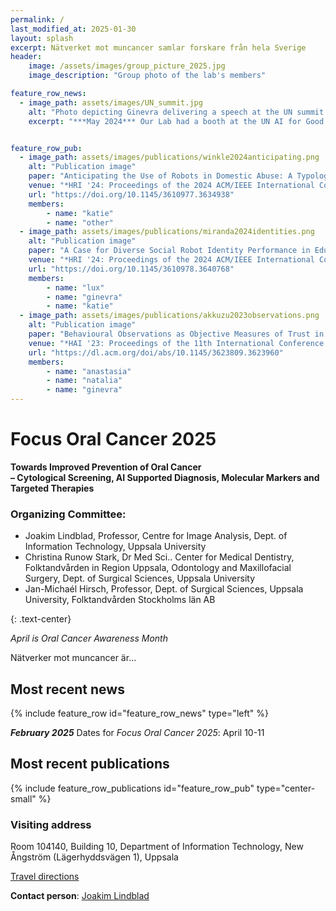 ```yaml
---
permalink: /
last_modified_at: 2025-01-30
layout: splash
excerpt: Nätverket mot muncancer samlar forskare från hela Sverige
header:
    image: /assets/images/group_picture_2025.jpg
    image_description: "Group photo of the lab's members"

feature_row_news:
  - image_path: assets/images/UN_summit.jpg
    alt: "Photo depicting Ginevra delivering a speech at the UN summit on AI for Good"
    excerpt: "***May 2024*** Our Lab had a booth at the UN AI for Good summit, where Ginevra also delivered a speech!"


feature_row_pub:
  - image_path: assets/images/publications/winkle2024anticipating.png
    alt: "Publication image"
    paper: "Anticipating the Use of Robots in Domestic Abuse: A Typology of Robot Facilitated Abuse to Support Risk Assessment and Mitigation in Human-Robot Interaction"
    venue: "*HRI '24: Proceedings of the 2024 ACM/IEEE International Conference on Human-Robot Interaction*"
    url: "https://doi.org/10.1145/3610977.3634938"
    members:
        - name: "katie"
        - name: "other"
  - image_path: assets/images/publications/miranda2024identities.png
    alt: "Publication image"
    paper: "A Case for Diverse Social Robot Identity Performance in Education"
    venue: "*HRI '24: Proceedings of the 2024 ACM/IEEE International Conference on Human-Robot Interaction*"
    url: "https://doi.org/10.1145/3610978.3640768"
    members:
        - name: "lux"
        - name: "ginevra"
        - name: "katie"
  - image_path: assets/images/publications/akkuzu2023observations.png
    alt: "Publication image"
    paper: "Behavioural Observations as Objective Measures of Trust in Child-Robot Interaction: Mutual Gaze"
    venue: "*HAI '23: Proceedings of the 11th International Conference on Human-Agent Interaction*"
    url: "https://dl.acm.org/doi/abs/10.1145/3623809.3623960"
    members:
        - name: "anastasia"
        - name: "natalia"
        - name: "ginevra"
---
```


# Focus Oral Cancer 2025 
**Towards Improved Prevention of Oral Cancer  
– Cytological Screening, AI Supported Diagnosis, Molecular Markers and Targeted Therapies**

### Organizing Committee:
* Joakim Lindblad, Professor, Centre for Image Analysis, Dept. of Information Technology, Uppsala University
* Christina Runow Stark, Dr Med Sci.. Center for Medical Dentistry, Folktandvården in Region Uppsala, Odontology and Maxillofacial Surgery, Dept. of Surgical Sciences, Uppsala University
* Jan-Michaél Hirsch, Professor, Dept. of Surgical Sciences, Uppsala University, Folktandvården Stockholms län AB

{: .text-center}

*April is Oral Cancer Awareness Month*

Nätverker mot muncancer är...

## Most recent news
{% include feature_row id="feature_row_news" type="left" %}

***February 2025*** Dates for *Focus Oral Cancer 2025*: April 10-11


## Most recent publications
{% include feature_row_publications id="feature_row_pub" type="center-small" %}

### Visiting address
 
Room 104140, Building 10,
Department of Information Technology,
New Ångström (Lägerhyddsvägen 1),
Uppsala
 
[Travel directions](http://www.it.uu.se/contact)
 
**Contact person**: [Joakim Lindblad](https://www.uu.se/en/contact-and-organisation/staff?query=N5-1054)
